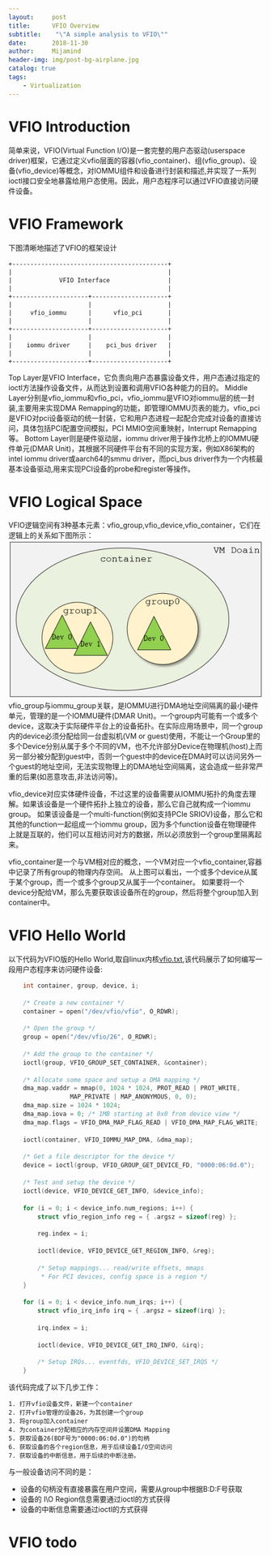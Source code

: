 ```yaml
---
layout:     post
title:      VFIO Overview
subtitle:    "\"A simple analysis to VFIO\""
date:       2018-11-30
author:     Mijamind
header-img: img/post-bg-airplane.jpg
catalog: true
tags:
    - Virtualization
---
```

# VFIO Introduction
简单来说，VFIO(Virtual Function I/O)是一套完整的用户态驱动(userspace driver)框架，它通过定义vfio层面的容器(vfio_container)、组(vfio_group)、设备(vfio_device)等概念，对IOMMU组件和设备进行封装和描述,并实现了一系列ioctl接口安全地暴露给用户态使用。因此，用户态程序可以通过VFIO直接访问硬件设备。

# VFIO Framework
下图清晰地描述了VFIO的框架设计
```
+-------------------------------------------+
|                                           |
|             VFIO Interface                |
|                                           |
+---------------------+---------------------+
|                     |                     |
|     vfio_iommu      |      vfio_pci       |
|                     |                     |
+---------------------+---------------------+
|                     |                     |
|    iommu driver     |    pci_bus driver   |
|                     |                     |
+---------------------+---------------------+
```
Top Layer是VFIO Interface，它负责向用户态暴露设备文件，用户态通过指定的ioctl方法操作设备文件，从而达到设置和调用VFIO各种能力的目的。
Middle Layer分别是vfio_iommu和vfio_pci，vfio_iommu是VFIO对iommu层的统一封装,主要用来实现DMA Remapping的功能，即管理IOMMU页表的能力。vfio_pci是VFIO对pci设备驱动的统一封装，它和用户态进程一起配合完成对设备的直接访问，具体包括PCI配置空间模拟，PCI MMIO空间重映射，Interrupt Remapping等。
Bottom Layer则是硬件驱动层，iommu driver用于操作北桥上的IOMMU硬件单元(DMAR Unit)，其根据不同硬件平台有不同的实现方案，例如X86架构的intel iommu driver或aarch64的smmu driver，而pci_bus driver作为一个内核最基本设备驱动,用来实现PCI设备的probe和register等操作。

# VFIO Logical Space
VFIO逻辑空间有3种基本元素：vfio_group,vfio_device,vfio_container，它们在逻辑上的关系如下图所示：
![](/img/vfio/vfio-logic-space.png)
vfio_group与iommu_group关联，是IOMMU进行DMA地址空间隔离的最小硬件单元，管理的是一个IOMMU硬件(DMAR Unit)。一个group内可能有一个或多个device，这取决于实际硬件平台上的设备拓扑。在实际应用场景中，同一个group内的device必须分配给同一台虚拟机(VM or guest)使用，不能让一个Group里的多个Device分别从属于多个不同的VM，也不允许部分Device在物理机(host)上而另一部分被分配到guest中，否则一个guest中的device在DMA时可以访问另外一个guest的地址空间，无法实现物理上的DMA地址空间隔离，这会造成一些非常严重的后果(如恶意攻击,非法访问等)。

vfio_device对应实体硬件设备，不过这里的设备需要从IOMMU拓扑的角度去理解。如果该设备是一个硬件拓扑上独立的设备，那么它自己就构成一个iommu group。 如果该设备是一个multi-function(例如支持PCIe SRIOV)设备，那么它和其他的function一起组成一个iommu group，因为多个function设备在物理硬件上就是互联的，他们可以互相访问对方的数据，所以必须放到一个group里隔离起来。

vfio_container是一个与VM相对应的概念，一个VM对应一个vfio_container,容器中记录了所有group的物理内存空间。
从上图可以看出，一个或多个device从属于某个group，而一个或多个group又从属于一个container。 如果要将一个device分配给VM，那么先要获取该设备所在的group，然后将整个group加入到container中。

# VFIO Hello World
以下代码为VFIO版的Hello World,取自linux内核[vfio.txt](https://www.kernel.org/doc/Documentation/vfio.txt),该代码展示了如何编写一段用户态程序来访问硬件设备:
```c
	int container, group, device, i;

	/* Create a new container */
	container = open("/dev/vfio/vfio", O_RDWR);

	/* Open the group */
	group = open("/dev/vfio/26", O_RDWR);

	/* Add the group to the container */
	ioctl(group, VFIO_GROUP_SET_CONTAINER, &container);

	/* Allocate some space and setup a DMA mapping */
	dma_map.vaddr = mmap(0, 1024 * 1024, PROT_READ | PROT_WRITE,
			     MAP_PRIVATE | MAP_ANONYMOUS, 0, 0);
	dma_map.size = 1024 * 1024;
	dma_map.iova = 0; /* 1MB starting at 0x0 from device view */
	dma_map.flags = VFIO_DMA_MAP_FLAG_READ | VFIO_DMA_MAP_FLAG_WRITE;

	ioctl(container, VFIO_IOMMU_MAP_DMA, &dma_map);

	/* Get a file descriptor for the device */
	device = ioctl(group, VFIO_GROUP_GET_DEVICE_FD, "0000:06:0d.0");

	/* Test and setup the device */
	ioctl(device, VFIO_DEVICE_GET_INFO, &device_info);

	for (i = 0; i < device_info.num_regions; i++) {
		struct vfio_region_info reg = { .argsz = sizeof(reg) };

		reg.index = i;

		ioctl(device, VFIO_DEVICE_GET_REGION_INFO, &reg);

		/* Setup mappings... read/write offsets, mmaps
		 * For PCI devices, config space is a region */
	}

	for (i = 0; i < device_info.num_irqs; i++) {
		struct vfio_irq_info irq = { .argsz = sizeof(irq) };

		irq.index = i;

		ioctl(device, VFIO_DEVICE_GET_IRQ_INFO, &irq);

		/* Setup IRQs... eventfds, VFIO_DEVICE_SET_IRQS */
	}
```
该代码完成了以下几步工作：
```
1. 打开vfio设备文件，新建一个container
2. 打开vfio管理的设备26，为其创建一个group
3. 将group加入container
4. 为container分配相应的内存空间并设置DMA Mapping
5. 获取设备26(BDF号为"0000:06:0d.0")的句柄
6. 获取设备的各个region信息，用于后续设备I/O空间访问
7. 获取设备的中断信息，用于后续的中断注册。
```
与一般设备访问不同的是：
>
* 设备的句柄没有直接暴露在用户空间，需要从group中根据B:D:F号获取
* 设备的 I\O Region信息需要通过ioctl的方式获得
* 设备的中断信息需要通过ioctl的方式获得




# VFIO todo
